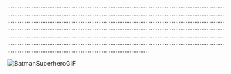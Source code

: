 .........................................................................................................................................................................................................................................................................................................................................................................................................................................................................................................................................................................................................................................................................................................................................................................................................................................................

![BatmanSuperheroGIF](https://github.com/user-attachments/assets/678c58a0-8819-4546-9b95-24a20aac3d89)

